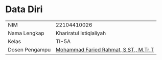 # Data Diri

|  |  |
|--|--|
| NIM | 22104410026 |
| Nama Lengkap | Khariratul Istiqlaliyah |
| Kelas | TI-5A |
| Dosen Pengampu | [Mohammad Faried Rahmat, S.ST., M.Tr.T](https://github.com/fariedrahmat) |
